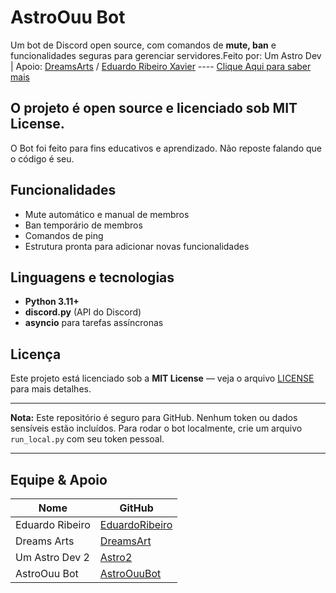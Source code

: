 # AstroOuu Bot

Um bot de Discord open source, com comandos de **mute, ban** e funcionalidades seguras para gerenciar servidores.Feito por: Um Astro Dev |
Apoio: [DreamsArts](https://github.com/DreamsArts) / [Eduardo Ribeiro Xavier](https://github.com/EduardoRibeiroXavier) ----
 [Clique Aqui para saber mais](https://o-menino-front-end.github.io/AstroOuu-Bot-Site)

O projeto é **open source** e licenciado sob **MIT License**.  
---------------------------
O Bot foi feito para fins educativos e aprendizado. Não reposte falando que o código é seu.

## Funcionalidades
- Mute automático e manual de membros
- Ban temporário de membros
- Comandos de ping
- Estrutura pronta para adicionar novas funcionalidades

## Linguagens e tecnologias
- **Python 3.11+**
- **discord.py** (API do Discord)
- **asyncio** para tarefas assíncronas

## Licença
Este projeto está licenciado sob a **MIT License** — veja o arquivo [LICENSE](LICENSE) para mais detalhes.

---

**Nota:** Este repositório é seguro para GitHub. Nenhum token ou dados sensíveis estão incluídos. Para rodar o bot localmente, crie um arquivo `run_local.py` com seu token pessoal.

---

## Equipe & Apoio
| Nome                | GitHub        |
|---------------------|-------------------------|
|Eduardo Ribeiro      | [EduardoRibeiro](https://github.com/EduardoRibeiroXavier) |
|Dreams Arts          | [DreamsArt](https://github.com/DreamsArts) |
|Um Astro Dev 2       | [Astro2](https://github.com/O-Menino-Front-End) |
|AstroOuu Bot         | [AstroOuuBot](https://github.com/AstroOuu-Bot) |
